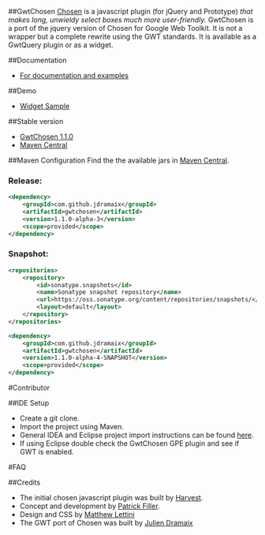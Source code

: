 ##GwtChosen 
[Chosen](https://github.com/harvesthq/chosen) is a javascript plugin (for jQuery and Prototype) _that makes long, unwieldy select boxes much more user-friendly._ GwtChosen is a port of the jquery version of Chosen for Google Web Toolkit. It is not a wrapper but a complete rewrite using the GWT standards. It is available as a GwtQuery plugin or as a widget.

##Documentation
* [For documentation and examples](http://jdramaix.github.com/gwtchosen/)

##Demo
* [Widget Sample](http://jdramaix.github.com/gwtchosen/widgetsample/index.html)

##Stable version
* [GwtChosen 1.1.0](http://code.google.com/p/gwtquery-plugins/downloads/detail?name=gwtchosen-1.1.0.jar)
* [Maven Central](http://search.maven.org/#search%7Cga%7C1%7Ccom.github.jdramaix)

##Maven Configuration
Find the the available jars in [Maven Central](http://search.maven.org/#search%7Cga%7C1%7Ccom.github.jdramaix).

### Release:
```xml
<dependency>
    <groupId>com.github.jdramaix</groupId>
    <artifactId>gwtchosen</artifactId>
    <version>1.1.0-alpha-3</version>
    <scope>provided</scope>
</dependency>
```

### Snapshot:
```xml
<repositories>
    <repository>
        <id>sonatype.snapshots</id>
        <name>Sonatype snapshot repository</name>
        <url>https://oss.sonatype.org/content/repositories/snapshots/</url>
        <layout>default</layout>
    </repository>
</repositories>

<dependency>
    <groupId>com.github.jdramaix</groupId>
    <artifactId>gwtchosen</artifactId>
    <version>1.1.0-alpha-4-SNAPSHOT</version>
    <scope>provided</scope>
</dependency>
```

#Contributor

##IDE Setup
* Create a git clone.
* Import the project using Maven.
* General IDEA and Eclipse project import instructions can be found [here](http://c.gwt-examples.com/home/maven/ide-import).
* If using Eclipse double check the GwtChosen GPE plugin and see if GWT is enabled.

#FAQ

##Credits
* The initial chosen javascript plugin was built by [Harvest](http://www.getharvest.com/). 
* Concept and development by [Patrick Filler](http://patrickfiller.com/). 
* Design and CSS by [Matthew Lettini](http://matthewlettini.com/)
* The GWT port of Chosen was built by [Julien Dramaix](https://plus.google.com/u/0/103916508880440628637)
